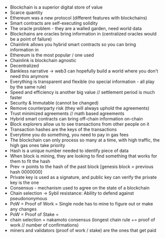 <!-- Lecture: https://www.youtube.com/watch?v=M576WGiDBdQ last stopped at 2:17:00 -->
<!-- https://github.com/smartcontractkit/full-blockchain-solidity-course-py -->
* Blockchain is a superior digital store of value
* Scarce quantity 
* Ethereum was a new protocol (different features with blockchains)
* Smart contracts are self-executing solidity 
* The oracle problem - they are a walled garden, need world data
* Blockchains are oracles bring information in (centralized oracles would be a point of failure)
* Chainlink allows you hybrid smart contracts so you can bring information in 
* Ethereum is the most popular / one used 
* Chainlink is blockchain agnostic 
* Decentralized 
* Bankless narrative -> web3 can hopefully build a world where you don't need this anymore
* Everything is transparent and flexible (no special information - all play by the same rule)
* Speed and efficiency is another big value // settlement period is much faster 
* Security & Immutable (cannot be changed)
* Remove counterparty risk (they will always uphold the agreements)
* Trust minimized agreements // math based agreements 
* Hybrid smart contracts can bring off-chain information on-chain 
* Block explorers allow us to see transactions from other people on it 
* Transaction hashes are the keys of the transactions 
* Everytime you do something, you need to pay in gas fees 
* The blockchain can only process so many at a time, with high traffic, the high gas ones take priority 
* Hash is a unique number needed to identify piece of  data
* When block is mining, they are looking to find something that works for them to fit the hash
* Prev -> points to the hash of the past block  [genesis block = previous hash 0000000]
* Private key is used as a signature, and public key can verify the private key is the one
* Consensus - mechanism used to agree on the state of a blockchain
* Chain selection -> Sybil resistance: Ability to defend against pseudononymous
* PoW = Proof of Work = Single node has to mine to figure out or make any changes 
* PoW = Proof of Stake = 
* chain selection = nakamoto consensus (longest chain rule += proof of work // number of confirmations)
* miners and validators (proof of work / stake) are the ones that get paid 
<!-- * Used website: https://remix.ethereum.org/#optimize=false&runs=200&evmVersion=null&version=soljson-v0.8.7+commit.e28d00a7.js -->